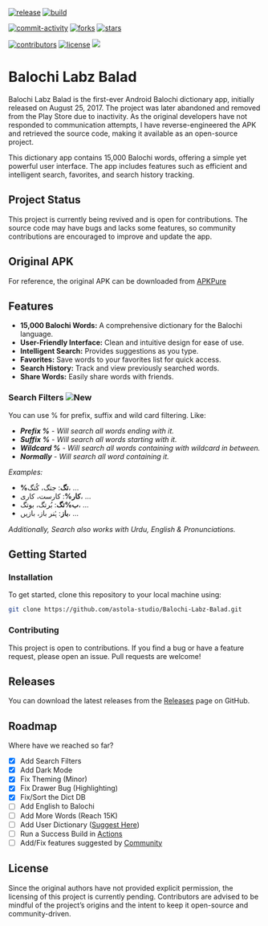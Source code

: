 <a href="https://github.com/astola-studio/Balochi-Labz-Balad/releases"><img src="https://img.shields.io/github/v/release/astola-studio/Balochi-Labz-Balad" alt="release"/></a>
<a href="https://github.com/astola-studio/Balochi-Labz-Balad/actions"><img src="https://img.shields.io/github/checks-status/astola-studio/Balochi-Labz-Balad/main?label=build" alt="build"/></a>
<!--a href="https://opencollective.com/Balochi-Labz-Balad"><img src="https://img.shields.io/opencollective/all/Balochi-Labz-Balad" alt="Open Collective backers and sponsors"/></a-->
<a href="https://github.com/astola-studio/Balochi-Labz-Balad/issues"><img src="https://img.shields.io/github/commit-activity/m/astola-studio/Balochi-Labz-Balad" alt="commit-activity"/></a>
<a href="https://github.com/astola-studio/Balochi-Labz-Balad/network/members"><img src="https://img.shields.io/github/forks/astola-studio/Balochi-Labz-Balad" alt="forks"/></a>
<a href="https://github.com/astola-studio/Balochi-Labz-Balad/stargazers"><img src="https://img.shields.io/github/stars/astola-studio/Balochi-Labz-Balad" alt="stars"/></a>
<!--a href="https://crowdin.com/project/Balochi-Labz-Balad"><img src="https://badges.crowdin.net/Balochi-Labz-Balad/localized.svg"></img></a-->
<a href="https://github.com/astola-studio/Balochi-Labz-Balad/graphs/contributors"><img src="https://img.shields.io/github/contributors/astola-studio/Balochi-Labz-Balad" alt="contributors"/></a>
<a href="https://github.com/astola-studio/Balochi-Labz-Balad/LICENSE"><img src="https://img.shields.io/github/license/astola-studio/Balochi-Labz-Balad" alt="license"/></a>
<a href="https://whatsapp.com/channel/0029VaA9hJGD38CKpIQk8W32"><img src="https://img.shields.io/badge/WhatsApp-25D366?style=for-the-badge&logo=whatsapp&logoColor=white"></img></a>

# Balochi Labz Balad

Balochi Labz Balad is the first-ever Android Balochi dictionary app, initially released on August 25, 2017. The project was later abandoned and removed from the Play Store due to inactivity. As the original developers have not responded to communication attempts, I have reverse-engineered the APK and retrieved the source code, making it available as an open-source project.

This dictionary app contains 15,000 Balochi words, offering a simple yet powerful user interface. The app includes features such as efficient and intelligent search, favorites, and search history tracking.

## Project Status
This project is currently being revived and is open for contributions. The source code may have bugs and lacks some features, so community contributions are encouraged to improve and update the app.

## Original APK
For reference, the original APK can be downloaded from [APKPure](https://apkpure.com/balochi-labz-balad-dictionary/com.azambaloch.dictionary)

## Features
- **15,000 Balochi Words:** A comprehensive dictionary for the Balochi language.
- **User-Friendly Interface:** Clean and intuitive design for ease of use.
- **Intelligent Search:** Provides suggestions as you type.
- **Favorites:** Save words to your favorites list for quick access.
- **Search History:** Track and view previously searched words.
- **Share Words:** Easily share words with friends.

### Search Filters ![New](https://img.shields.io/badge/NEW-4B8BBE?style=plastic&logoColor=white)
You can use % for prefix, suffix and wild card filtering. Like:

- _**Prefix %** - Will search all words ending with it._
- _**Suffix %** - Will search all words starting with it._
- _**Wildcard %** - Will search all words containing with wildcard in between._
- _**Normally** - Will search all word containing it._

*Examples:*
- **%تگ**: جتگ، کُتگ، …
- **کار%**: کارست، کاری، …
- **ب%تگ**: بُرتگ، بوتگ، …
- **باز**: ہُنر باز، بازیں، …

_Additionally, Search also works with Urdu, English & Pronunciations._

## Getting Started
### Installation
To get started, clone this repository to your local machine using:
```sh
git clone https://github.com/astola-studio/Balochi-Labz-Balad.git
```

### Contributing
This project is open to contributions. If you find a bug or have a feature request, please open an issue. Pull requests are welcome!

## Releases
You can download the latest releases from the [Releases](https://github.com/astola-studio/Balochi-Labz-Balad/releases) page on GitHub.

## Roadmap
Where have we reached so far?

- [x] Add Search Filters
- [x] Add Dark Mode
- [x] Fix Theming (Minor)
- [x] Fix Drawer Bug (Highlighting)
- [x] Fix/Sort the Dict DB
- [ ] Add English to Balochi
- [ ] Add More Words (Reach 15K)
- [ ] Add User Dictionary ([Suggest Here](https://github.com/astola-studio/Balochi-Labz-Balad/issues))
- [ ] Run a Success Build in [Actions](https://github.com/astola-studio/Balochi-Labz-Balad/actions)
- [ ] Add/Fix features suggested by [Community](https://github.com/astola-studio/Balochi-Labz-Balad/issues)

## License
Since the original authors have not provided explicit permission, the licensing of this project is currently pending. Contributors are advised to be mindful of the project’s origins and the intent to keep it open-source and community-driven.
